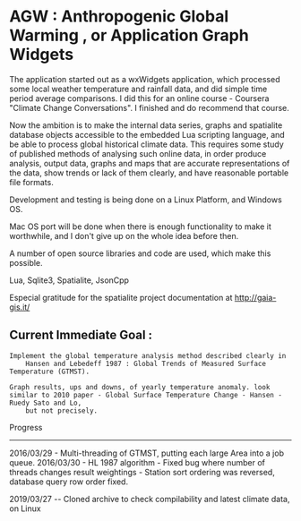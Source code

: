 AGW : Anthropogenic Global Warming ,  or Application Graph Widgets
==================================================================

The application started out as a wxWidgets application, which processed some local weather temperature and rainfall data, and did simple time period average comparisons.  I did this for an online course - Coursera "Climate Change Conversations".  I finished and do recommend that course.

Now the ambition is to make the internal data series, graphs and spatialite database objects accessible to the embedded Lua scripting language, and be able to process global historical climate data.  This requires some study of published methods of analysing such online data, in order produce analysis, output data, graphs and maps that are accurate representations of the data, show trends or lack of them clearly, and have reasonable portable file formats.

Development and testing is being done on a Linux Platform, and Windows OS.

Mac OS port will be done when there is enough functionality to make it worthwhile, and I don't give up on the whole idea before then.

A number of open source libraries and code are used, which make this possible.

Lua, Sqlite3,  Spatialite, JsonCpp

Especial gratitude for the spatialite project documentation at http://gaia-gis.it/


Current Immediate Goal :
------------------------
	Implement the global temperature analysis method described clearly in
		Hansen and Lebedeff 1987 : Global Trends of Measured Surface Temperature (GTMST).

    Graph results, ups and downs, of yearly temperature anomaly. look similar to 2010 paper - Global Surface Temperature Change - Hansen - Ruedy Sato and Lo,
        but not precisely.



Progress
********

2016/03/29 - Multi-threading of GTMST, putting each large Area into a job queue.
2016/03/30 - HL 1987 algorithm - Fixed bug where number of threads changes result weightings
            - Station sort ordering was reversed, database query row order fixed.

2019/03/27 -- Cloned archive to check compilability and latest climate data, on Linux



